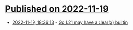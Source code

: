 # [Published on 2022-11-19](index.md)

* [2022-11-19, 18:36:13](https://lobste.rs/s/9e8qsh/go_1_21_may_have_clear_x_builtin) - [Go 1.21 may have a clear(x) builtin](https://utcc.utoronto.ca/~cks/space/blog/programming/GoFutureClearBuiltin)
